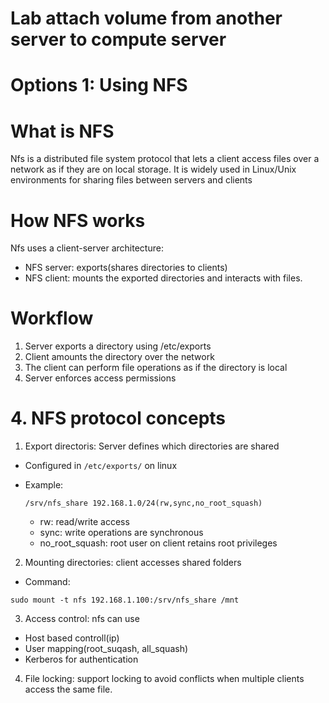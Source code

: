 # Lab attach volume from another server to compute server

# Options 1: Using NFS

# What is NFS

Nfs is a distributed file system protocol that lets a client access files over a network as if they are on local storage. It is widely used in Linux/Unix environments for sharing files between servers and clients

# How NFS works

Nfs uses a client-server architecture:

- NFS server: exports(shares directories to clients)
- NFS client: mounts the exported directories and interacts with files.

# Workflow

1. Server exports a directory using /etc/exports
2. Client amounts the directory over the network
3. The client can perform file operations as if the directory is local
4. Server enforces access permissions

# 4. NFS protocol concepts

1. Export directoris: Server defines which directories are shared

- Configured in `/etc/exports/` on linux
- Example:

    ```
    /srv/nfs_share 192.168.1.0/24(rw,sync,no_root_squash)
    ```

    - rw: read/write access
    - sync: write operations are synchronous
    - no_root_squash: root user on client retains root privileges

2. Mounting directories: client accesses shared folders

- Command:

```
sudo mount -t nfs 192.168.1.100:/srv/nfs_share /mnt
```

3. Access control: nfs can use

- Host based controll(ip)
- User mapping(root_suqash, all_squash)
- Kerberos for authentication

4. File locking: support locking to avoid conflicts when multiple clients access the same file.
